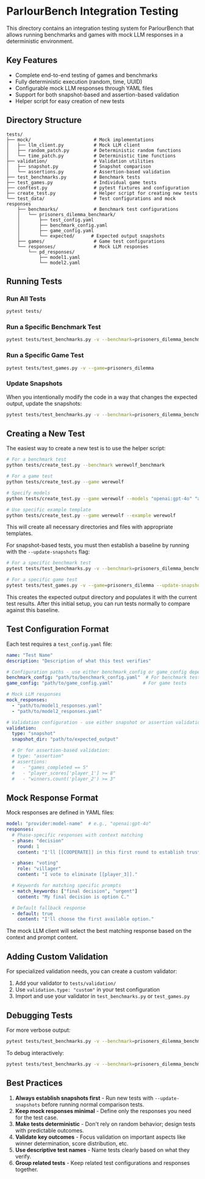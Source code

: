 # ParlourBench Integration Testing

This directory contains an integration testing system for ParlourBench that allows running benchmarks and games with mock LLM responses in a deterministic environment.

## Key Features

- Complete end-to-end testing of games and benchmarks
- Fully deterministic execution (random, time, UUID)
- Configurable mock LLM responses through YAML files
- Support for both snapshot-based and assertion-based validation
- Helper script for easy creation of new tests

## Directory Structure

```
tests/
├── mock/                       # Mock implementations
│   ├── llm_client.py           # Mock LLM client
│   ├── random_patch.py         # Deterministic random functions
│   └── time_patch.py           # Deterministic time functions
├── validation/                 # Validation utilities
│   ├── snapshot.py             # Snapshot comparison
│   └── assertions.py           # Assertion-based validation
├── test_benchmarks.py          # Benchmark tests
├── test_games.py               # Individual game tests
├── conftest.py                 # pytest fixtures and configuration
├── create_test.py              # Helper script for creating new tests
└── test_data/                  # Test configurations and mock responses
    ├── benchmarks/             # Benchmark test configurations
    │   └── prisoners_dilemma_benchmark/
    │       ├── test_config.yaml
    │       ├── benchmark_config.yaml
    │       ├── game_config.yaml
    │       └── expected/      # Expected output snapshots
    ├── games/                  # Game test configurations
    └── responses/              # Mock LLM responses
        └── pd_responses/
            ├── model1.yaml
            └── model2.yaml
```

## Running Tests

### Run All Tests

```bash
pytest tests/
```

### Run a Specific Benchmark Test

```bash
pytest tests/test_benchmarks.py -v --benchmark=prisoners_dilemma_benchmark
```

### Run a Specific Game Test

```bash
pytest tests/test_games.py -v --game=prisoners_dilemma
```

### Update Snapshots

When you intentionally modify the code in a way that changes the expected output, update the snapshots:

```bash
pytest tests/test_benchmarks.py -v --benchmark=prisoners_dilemma_benchmark --update-snapshots
```

## Creating a New Test

The easiest way to create a new test is to use the helper script:

```bash
# For a benchmark test
python tests/create_test.py --benchmark werewolf_benchmark

# For a game test
python tests/create_test.py --game werewolf

# Specify models
python tests/create_test.py --game werewolf --models "openai:gpt-4o" "anthropic:claude-3-7-sonnet" "mistral:mistral-large"

# Use specific example template
python tests/create_test.py --game werewolf --example werewolf
```

This will create all necessary directories and files with appropriate templates.

For snapshot-based tests, you must then establish a baseline by running with the `--update-snapshots` flag:

```bash
# For a specific benchmark test
pytest tests/test_benchmarks.py -v --benchmark=prisoners_dilemma_benchmark --update-snapshots

# For a specific game test
pytest tests/test_games.py -v --game=prisoners_dilemma --update-snapshots
```

This creates the expected output directory and populates it with the current test results. After this initial setup, you can run tests normally to compare against this baseline.


## Test Configuration Format

Each test requires a `test_config.yaml` file:

```yaml
name: "Test Name"
description: "Description of what this test verifies"

# Configuration paths - use either benchmark_config or game_config depending on test type
benchmark_config: "path/to/benchmark_config.yaml"  # For benchmark tests
game_config: "path/to/game_config.yaml"           # For game tests

# Mock LLM responses
mock_responses:
  - "path/to/model1_responses.yaml"
  - "path/to/model2_responses.yaml"

# Validation configuration - use either snapshot or assertion validation
validation:
  type: "snapshot"
  snapshot_dir: "path/to/expected_output"

  # Or for assertion-based validation:
  # type: "assertion"
  # assertions:
  #   - "games_completed == 5"
  #   - "player_scores['player_1'] >= 8"
  #   - "winners.count('player_2') >= 3"
```

## Mock Response Format

Mock responses are defined in YAML files:

```yaml
model: "provider:model-name"  # e.g., "openai:gpt-4o"
responses:
  # Phase-specific responses with context matching
  - phase: "decision"
    round: 1
    content: "I'll [[COOPERATE]] in this first round to establish trust."

  - phase: "voting"
    role: "villager"
    content: "I vote to eliminate [[player_3]]."

  # Keywords for matching specific prompts
  - match_keywords: ["final decision", "urgent"]
    content: "My final decision is option C."

  # Default fallback response
  - default: true
    content: "I'll choose the first available option."
```

The mock LLM client will select the best matching response based on the context and prompt content.

## Adding Custom Validation

For specialized validation needs, you can create a custom validator:

1. Add your validator to `tests/validation/`
2. Use `validation.type: "custom"` in your test configuration
3. Import and use your validator in `test_benchmarks.py` or `test_games.py`

## Debugging Tests

For more verbose output:

```bash
pytest tests/test_benchmarks.py -v --benchmark=prisoners_dilemma_benchmark --log-cli-level=DEBUG
```

To debug interactively:

```bash
pytest tests/test_benchmarks.py -v --benchmark=prisoners_dilemma_benchmark --pdb
```

## Best Practices

1. **Always establish snapshots first** - Run new tests with `--update-snapshots` before running normal comparison tests.
2. **Keep mock responses minimal** - Define only the responses you need for the test case.
3. **Make tests deterministic** - Don't rely on random behavior; design tests with predictable outcomes.
4. **Validate key outcomes** - Focus validation on important aspects like winner determination, score distribution, etc.
5. **Use descriptive test names** - Name tests clearly based on what they verify.
6. **Group related tests** - Keep related test configurations and responses together.